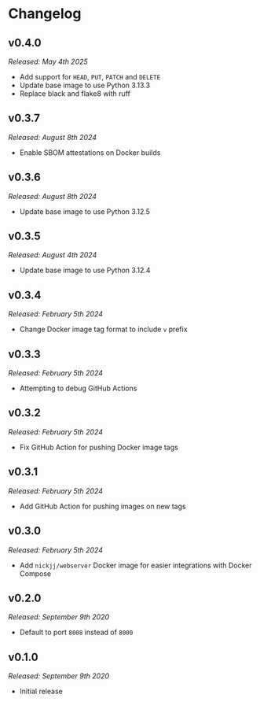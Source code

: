 # Changelog

## v0.4.0

*Released: May 4th 2025*

- Add support for `HEAD`, `PUT`, `PATCH` and `DELETE`
- Update base image to use Python 3.13.3
- Replace black and flake8 with ruff

## v0.3.7

*Released: August 8th 2024*

- Enable SBOM attestations on Docker builds

## v0.3.6

*Released: August 8th 2024*

- Update base image to use Python 3.12.5

## v0.3.5

*Released: August 4th 2024*

- Update base image to use Python 3.12.4

## v0.3.4

*Released: February 5th 2024*

- Change Docker image tag format to include `v` prefix

## v0.3.3

*Released: February 5th 2024*

- Attempting to debug GitHub Actions

## v0.3.2

*Released: February 5th 2024*

- Fix GitHub Action for pushing Docker image tags

## v0.3.1

*Released: February 5th 2024*

- Add GitHub Action for pushing images on new tags

## v0.3.0

*Released: February 5th 2024*

- Add `nickjj/webserver` Docker image for easier integrations with Docker Compose

## v0.2.0

*Released: September 9th 2020*

- Default to port `8008` instead of `8000`

## v0.1.0

*Released: September 9th 2020*

- Initial release
